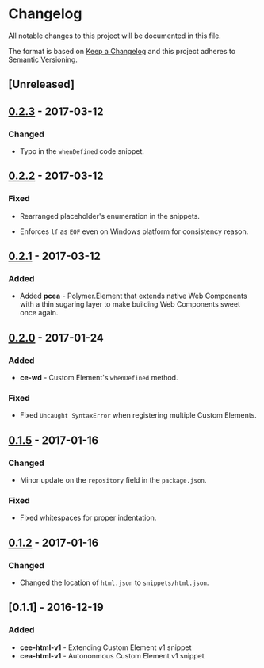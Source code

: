 # Changelog

All notable changes to this project will be documented in this file.

The format is based on [Keep a Changelog](http://keepachangelog.com/en/1.0.0/)
and this project adheres to [Semantic Versioning](http://semver.org/spec/v2.0.0.html).

## [Unreleased]

## [0.2.3] - 2017-03-12

### Changed

- Typo in the `whenDefined` code snippet.

## [0.2.2] - 2017-03-12

### Fixed

- Rearranged placeholder's enumeration in the snippets.

- Enforces `lf` as `EOF` even on Windows platform for consistency reason.

## [0.2.1] - 2017-03-12

### Added

- Added __pcea__ - Polymer.Element that extends native Web Components with a thin sugaring layer to make building Web Components sweet once again.

## [0.2.0] - 2017-01-24

### Added

- __ce-wd__ - Custom Element's `whenDefined` method.

### Fixed

- Fixed `Uncaught SyntaxError` when registering multiple Custom Elements.

## [0.1.5] - 2017-01-16

### Changed

- Minor update on the `repository` field in the `package.json`.

### Fixed

- Fixed whitespaces for proper indentation.

## [0.1.2] - 2017-01-16

### Changed

- Changed the location of `html.json` to `snippets/html.json`.

## [0.1.1] - 2016-12-19

### Added

- __cee-html-v1__ - Extending Custom Element v1 snippet
- __cea-html-v1__ - Autononmous Custom Element v1 snippet

[Unrelease]: https://github.com/motss/vscode-motss-HTML-snippets/compare/v0.2.3...HEAD
[0.2.3]: https://github.com/motss/vscode-motss-HTML-snippets/compare/v0.2.2...v0.2.3
[0.2.2]: https://github.com/motss/vscode-motss-HTML-snippets/compare/v0.2.1...v0.2.2
[0.2.1]: https://github.com/motss/vscode-motss-HTML-snippets/compare/v0.2.0...v0.2.1
[0.2.0]: https://github.com/motss/vscode-motss-HTML-snippets/compare/v0.1.5...v0.2.0
[0.1.5]: https://github.com/motss/vscode-motss-HTML-snippets/compare/v0.1.2...v0.1.5
[0.1.2]: https://github.com/motss/vscode-motss-HTML-snippets/compare/v0.1.1...v0.1.2
